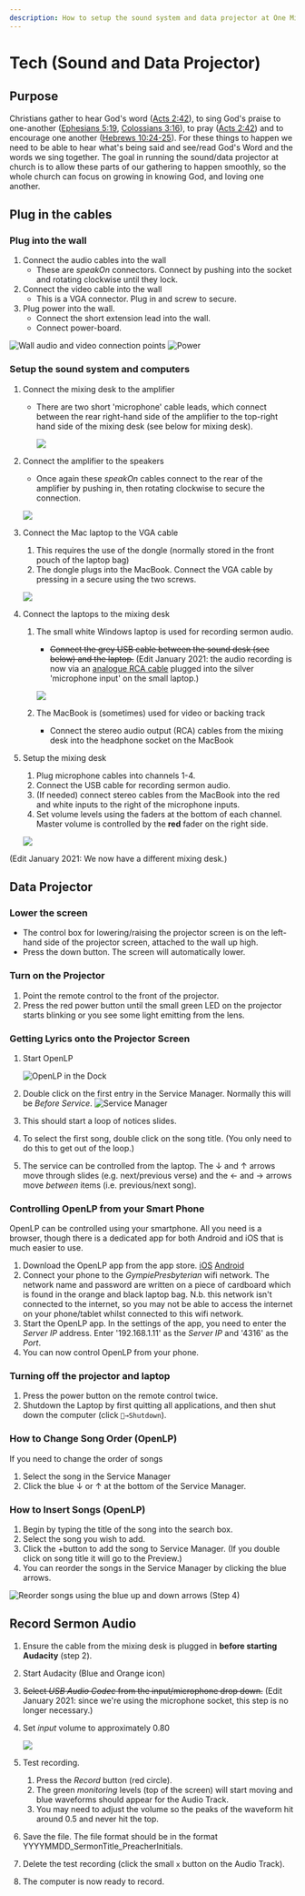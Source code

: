 ```yaml
---
description: How to setup the sound system and data projector at One Mile State School
---
```


# Tech (Sound and Data Projector)

## Purpose

Christians gather to hear God's word ([Acts 2:42](//ref.ly/acts2.42)), to sing God's praise to one-another ([Ephesians 5:19](//ref.ly/eph5.19), [Colossians 3:16](//ref.ly/col3.16)), to pray ([Acts 2:42](//ref.ly/acts2.42)) and to encourage one another ([Hebrews 10:24-25](//ref.ly/heb10.24-25)). For these things to happen we need to be able to hear what's being said and see/read God's Word and the words we sing together. The goal in running the sound/data projector at church is to allow these parts of our gathering to happen smoothly, so the whole church can focus on growing in knowing God, and loving one another.

## Plug in the cables

### Plug into the wall

1. Connect the audio cables into the wall
   * These are _speakOn_ connectors. Connect by pushing into the socket and rotating clockwise until they lock.
2. Connect the video cable into the wall
   * This is a VGA connector. Plug in and screw to secure.
3. Plug power into the wall.
   * Connect the short extension lead into the wall.
   * Connect power-board.

![Wall audio and video connection points](../.gitbook/assets/wall-setup.jpg) ![Power](../.gitbook/assets/power.jpg)

### Setup the sound system and computers

1. Connect the mixing desk to the amplifier
   * There are two short 'microphone' cable leads, which connect between the rear right-hand side of the amplifier to the top-right hand side of the mixing desk \(see below for mixing desk\).

     ![](../.gitbook/assets/amplifier-back-input.jpg)
2. Connect the amplifier to the speakers

   * Once again these _speakOn_ cables connect to the rear of the amplifier by pushing in, then rotating clockwise to secure the connection.

   ![](../.gitbook/assets/amplifier-back-output.jpg)

3. Connect the Mac laptop to the VGA cable

   1. This requires the use of the dongle \(normally stored in the front pouch of the laptop bag\)
   2. The dongle plugs into the MacBook. Connect the VGA cable by pressing in a secure using the two screws.

   ![](../.gitbook/assets/computer-setup-projector.jpg)

4. Connect the laptops to the mixing desk
   1. The small white Windows laptop is used for recording sermon audio.

      * ~~Connect the grey USB cable between the sound desk \(see below\) and the laptop.~~ (Edit January 2021: the audio recording is now via an [analogue RCA cable](https://www.cablewholesale.com/products/audio-video-products/audio-video-cables/product-2rca-ste-1.php) plugged into the silver 'microphone input' on the small laptop.)

      ![](../.gitbook/assets/computer-setup-audio.jpg)

   2. The MacBook is \(sometimes\) used for video or backing track
      
      * Connect the stereo audio output \(RCA\) cables from the mixing desk into the headphone socket on the MacBook 
5. Setup the mixing desk

   1. Plug microphone cables into channels 1-4.
   2. Connect the USB cable for recording sermon audio.
   3. \(If needed\) connect stereo cables from the MacBook into the red and white inputs to the right of the microphone inputs.
   4. Set volume levels using the faders at the bottom of each channel. Master volume is controlled by the **red** fader on the right side.

   ![](../.gitbook/assets/mixer.jpg)

(Edit January 2021: We now have a different mixing desk.)

## Data Projector

### Lower the screen

* The control box for lowering/raising the projector screen is on the left-hand side of the projector screen, attached to the wall up high.
* Press the down button. The screen will automatically lower.

### Turn on the Projector

1. Point the remote control to the front of the projector.
2. Press the red power button until the small green LED on the projector starts blinking or you see some light emitting from the lens.

### Getting Lyrics onto the Projector Screen

1. Start OpenLP

   ![OpenLP in the Dock](../.gitbook/assets/dock-openlp.png)

2. Double click on the first entry in the Service Manager. Normally this will be _Before Service_. ![Service Manager](../.gitbook/assets/openlp-service-manager.png)
3. This should start a loop of notices slides.
4. To select the first song, double click on the song title. \(You only need to do this to get out of the loop.\)
5. The service can be controlled from the laptop. The ↓ and ↑ arrows move through slides \(e.g. next/previous verse\) and the ← and → arrows move _between_ items \(i.e. previous/next song\).

### Controlling OpenLP from your Smart Phone

OpenLP can be controlled using your smartphone. All you need is a browser, though there is a dedicated app for both Android and iOS that is much easier to use.

1. Download the OpenLP app from the app store. [iOS](https://itunes.apple.com/us/app/openlp-remote/id1096218725?mt=8) [Android](https://play.google.com/store/apps/details?id=org.openlp.android2)
2. Connect your phone to the _GympiePresbyterian_ wifi network. The network name and password are written on a piece of cardboard which is found in the orange and black laptop bag. N.b. this network isn't connected to the internet, so you may not be able to access the internet on your phone/tablet whilst connected to this wifi network.
3. Start the OpenLP app. In the settings of the app, you need to enter the _Server IP_ address. Enter '192.168.1.11' as the _Server IP_ and '4316' as the _Port_.
4. You can now control OpenLP from your phone.

### Turning off the projector and laptop

1. Press the power button on the remote control twice.
2. Shutdown the Laptop by first quitting all applications, and then shut down the computer \(click `→Shutdown`\).

### How to Change Song Order \(OpenLP\)

If you need to change the order of songs

1. Select the song in the Service Manager
2. Click the blue ↓ or ↑ at the bottom of the Service Manager.

### How to Insert Songs \(OpenLP\)

1. Begin by typing the title of the song into the search box.
2. Select the song you wish to add.
3. Click the +button to add the song to Service Manager. \(If you double click on song title it will go to the Preview.\)
4. You can reorder the songs in the Service Manager by clicking the blue arrows.

![Reorder songs using the blue up and down arrows \(Step 4\)](../.gitbook/assets/reorder-songs.jpg)

## Record Sermon Audio

1. Ensure the cable from the mixing desk is plugged in **before starting Audacity** (step 2).

2. Start Audacity \(Blue and Orange icon\)

3. ~~Select _USB Audio Codec_ from the input/microphone drop down.~~ (Edit January 2021: since we're using the microphone socket, this step is no longer necessary.)

4. Set _input_ volume to approximately 0.80

   ![](../.gitbook/assets/audacity-input.png)

5. Test recording.
   1. Press the _Record_ button \(red circle\).
   2. The green _monitoring_ levels \(top of the screen\) will start moving and blue waveforms should appear for the Audio Track.
   3. You may need to adjust the volume so the peaks of the waveform hit around 0.5 and never hit the top.

6. Save the file. The file format should be in the format YYYYMMDD\_SermonTitle\_PreacherInitials.

7. Delete the test recording \(click the small `x` button on the Audio Track\).

8. The computer is now ready to record.

